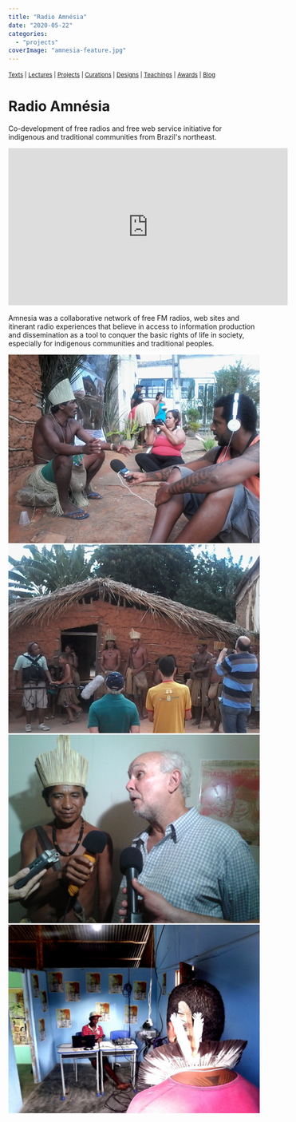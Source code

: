 ```yaml
---
title: "Radio Amnésia"
date: "2020-05-22"
categories: 
  - "projects"
coverImage: "amnesia-feature.jpg"
---
```


<small>[Texts](../texts.html) | [Lectures](../lectures.html) | [Projects](../projects.html) | [Curations](../curation.html) | [Designs](../designs.html) | [Teachings](../teachings.html) | [Awards](../awards.html) | <a href="https://readruiz.medium.com/" target="_blank">Blog</a></small>

# Radio Amnésia

Co-development of free radios and free web service initiative for indigenous and traditional communities from Brazil's northeast.

<iframe width="560" height="315" src="https://www.youtube.com/embed/4CXJ5f1A7TQ?si=Alme5txHrprM4VYA" title="YouTube video player" frameborder="0" allow="accelerometer; autoplay; clipboard-write; encrypted-media; gyroscope; picture-in-picture; web-share" referrerpolicy="strict-origin-when-cross-origin" allowfullscreen></iframe>

Amnesia was a collaborative network of free FM radios, web sites and itinerant radio experiences that believe in access to information production and dissemination as a tool to conquer the basic rights of life in society, especially for indigenous communities and traditional peoples.

<img src="images/amnesia1.jpg" alt="" />
    
<img src="images/amnesia2.jpg" alt="" />
    
<img src="images/amnesia3.jpg" alt="" />
    
<img src="images/amnesia4.jpg" alt="" />
    

